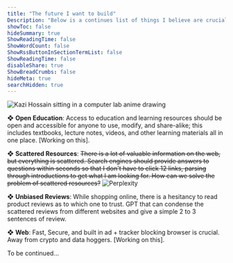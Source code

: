 ```yaml
---
title: "The future I want to build"
Description: "Below is a continues list of things I believe are crucial to build. "
showToc: false
hideSummary: true
ShowReadingTime: false
ShowWordCount: false
ShowRssButtonInSectionTermList: false
ShowReadingTime: false
disableShare: true
ShowBreadCrumbs: false
hideMeta: true
searchHidden: true
---
```


![Kazi Hossain sitting in a computer lab anime drawing](/pages/built.png)

❖ **Open Education**: Access to education and learning resources should be open and accessible for anyone to use, modify, and share-alike; this includes textbooks, lecture notes, videos, and other learning materials all in one place. [Working on this].

❖ **Scattered Resources**: ~~There is a lot of valuable information on the web, but everything is scattered. Search engines should provide answers to questions within seconds so that I don't have to click 12 links, parsing through introductions to get what I am looking for. How can we solve the problem of scattered resources?~~ ![Perplexity](https://www.perplexity.ai/)

❖ **Unbiased Reviews**: While shopping online, there is a hesitancy to read product reviews as to which one to trust. GPT that can condense the scattered reviews from different websites and give a simple 2 to 3 sentences of review. 

❖ **Web**: Fast, Secure, and built in ad + tracker blocking browser is crucial. Away from crypto and data hoggers. [Working on this].



To be continued...
